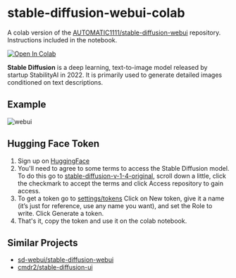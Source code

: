 # stable-diffusion-webui-colab

A colab version of the [AUTOMATIC1111/stable-diffusion-webui](https://github.com/AUTOMATIC1111/stable-diffusion-webui) repository.  
Instructions included in the notebook.

[![Open In Colab](https://colab.research.google.com/assets/colab-badge.svg)](https://colab.research.google.com/github/SuCicada/waifu-diffusion-webui-colab/blob/main/StableDiffusionWebUI.ipynb)

**Stable Diffusion** is a deep learning, text-to-image model released by startup StabilityAI in 2022. 
It is primarily used to generate detailed images conditioned on text descriptions. 

## Example

![webui](https://user-images.githubusercontent.com/88138099/194322398-a855a62c-a803-41ab-a44c-4eabcd7388f9.png)

## Hugging Face Token

1. Sign up on [HuggingFace](https://huggingface.co/join)
2. You'll need to agree to some terms to access the Stable Diffusion model.
To do this go to [stable-diffusion-v-1-4-original](https://huggingface.co/CompVis/stable-diffusion-v-1-4-original), 
scroll down a little, click the checkmark to accept the terms and click Access repository to gain access.
3. To get a token go to [settings/tokens](https://huggingface.co/settings/tokens) Click on New token, 
give it a name (it’s just for reference, use any name you want), and set the Role to write. Click Generate a token.
4. That's it, copy the token and use it on the colab notebook.

## Similar Projects

* [sd-webui/stable-diffusion-webui](https://github.com/sd-webui/stable-diffusion-webui)
* [cmdr2/stable-diffusion-ui](https://github.com/cmdr2/stable-diffusion-ui)
